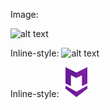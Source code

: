 Image:

![alt text](https://echalk-slate-prod.s3.amazonaws.com/private/classes/62508/resources/23c97cde-e259-476f-b493-37039486eef3?AWSAccessKeyId=AKIAJSZKIBPXGFLSZTYQ&Expires=1830480551&response-cache-control=private%2C%20max-age%3D31536000&response-content-disposition=%3Bfilename%3D%22Fact%2520Or%2520Opinion%2520Worksheet.pdf%22&response-content-type=application%2Fpdf&Signature=AxcdeHTAVZB7GKYBU%2FiHGT8Cwa0%3D "Title")



Inline-style: 
![alt text](https://echalk-slate-prod.s3.amazonaws.com/private/classes/62508/resources/23c97cde-e259-476f-b493-37039486eef3?AWSAccessKeyId=AKIAJSZKIBPXGFLSZTYQ&Expires=1830480551&response-cache-control=private%2C%20max-age%3D31536000&response-content-disposition=%3Bfilename%3D%22Fact%2520Or%2520Opinion%2520Worksheet.pdf%22&response-content-type=application%2Fpdf&Signature=AxcdeHTAVZB7GKYBU%2FiHGT8Cwa0%3D "Logo Title Text 1")

Inline-style: 
![alt text](https://github.com/adam-p/markdown-here/raw/master/src/common/images/icon48.png "Logo Title Text 1")
